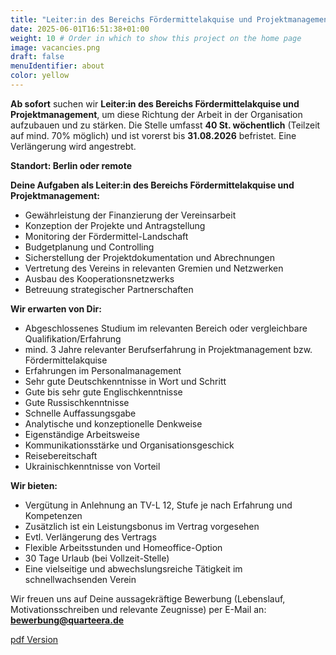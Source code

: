 ```yaml
---
title: "Leiter:in des Bereichs Fördermittelakquise und Projektmanagement" # Title of your project
date: 2025-06-01T16:51:38+01:00
weight: 10 # Order in which to show this project on the home page
image: vacancies.png
draft: false
menuIdentifier: about
color: yellow
---
```


**Ab sofort** suchen wir **Leiter:in des Bereichs Fördermittelakquise und Projektmanagement**, um diese Richtung der Arbeit in der Organisation aufzubauen und zu stärken. 
Die Stelle umfasst **40 St. wöchentlich** (Teilzeit auf mind. 70% möglich) und ist vorerst bis **31.08.2026** befristet. Eine Verlängerung wird angestrebt.

**Standort: Berlin oder remote**

**Deine Aufgaben als Leiter:in des Bereichs Fördermittelakquise und Projektmanagement:**

- Gewährleistung der Finanzierung der Vereinsarbeit
- Konzeption der Projekte und Antragstellung
- Monitoring der Fördermittel-Landschaft
- Budgetplanung und Controlling
- Sicherstellung der Projektdokumentation und Abrechnungen
- Vertretung des Vereins in relevanten Gremien und Netzwerken
- Ausbau des Kooperationsnetzwerks
- Betreuung strategischer Partnerschaften

**Wir erwarten von Dir:**

- Abgeschlossenes Studium im relevanten Bereich oder vergleichbare Qualifikation/Erfahrung
- mind. 3 Jahre relevanter Berufserfahrung in Projektmanagement bzw. Fördermittelakquise
- Erfahrungen im Personalmanagement
- Sehr gute Deutschkenntnisse in Wort und Schritt
- Gute bis sehr gute Englischkenntnisse
- Gute Russischkenntnisse
- Schnelle Auffassungsgabe
- Analytische und konzeptionelle Denkweise
- Eigenständige Arbeitsweise
- Kommunikationsstärke und Organisationsgeschick
- Reisebereitschaft
- Ukrainischkenntnisse von Vorteil

**Wir bieten:**

- Vergütung in Anlehnung an TV-L 12, Stufe je nach Erfahrung und Kompetenzen
- Zusätzlich ist ein Leistungsbonus im Vertrag vorgesehen
- Evtl. Verlängerung des Vertrags
- Flexible Arbeitsstunden und Homeoffice-Option
- 30 Tage Urlaub (bei Vollzeit-Stelle)
- Eine vielseitige und abwechslungsreiche Tätigkeit im schnellwachsenden Verein


Wir freuen uns auf Deine aussagekräftige Bewerbung (Lebenslauf, Motivationsschreiben und relevante Zeugnisse) per E-Mail an: **bewerbung@quarteera.de**

[pdf Version](https://quarteera.de/files/stelle/Stellenausschreibung_Fundraising.pdf)